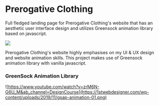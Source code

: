 # Prerogative Clothing
Full fledged landing page for Prerogative Clothing's website that has an aesthetic user interface design and utilizes Greensock animation library based on javascript.

![](https://media.giphy.com/media/Z4oedHcSfsjN6z2eCT/giphy.gif)

Prerogative Clothing's website highly emphasises on my UI & UX design and website animation skills.
This project makes use of Greensock animation library with vanilla javascript.

### GreenSock Animation Library

![https://www.youtube.com/watch?v=zrM6N-G6U_M&ab_channel=DesignCourse](https://1stwebdesigner.com/wp-content/uploads/2019/11/gsap-animation-01.png)
